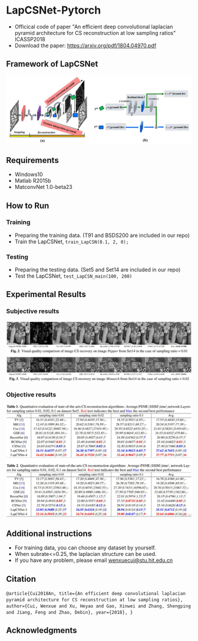 # LapCSNet-Pytorch

* Officical code of paper "An efficient deep convolutional laplacian pyramid architecture for CS reconstruction at low sampling ratios" ICASSP2018
* Download the paper: https://arxiv.org/pdf/1804.04970.pdf

## Framework of LapCSNet

![image](https://github.com/WenxueCui/LapCSNet/raw/master/images/framework.jpg)

## Requirements

* Windows10
* Matlab R2015b
* MatconvNet 1.0-beta23

## How to Run

### Training

* Preparing the training data. (T91 and BSDS200 are included in our repo)
* Train the LapCSNet, `train_LapCSN(0.1, 2, 0);`

### Testing

* Preparing the testing data. (Set5 and Set14 are included in our repo)
* Test the LapCSNet, `test_LapCSN_main(100, 200)`

## Experimental Results

### Subjective results

![image](https://github.com/WenxueCui/LapCSNet/raw/master/images/results.jpg)

### Objective results

![image](https://github.com/WenxueCui/LapCSNet/raw/master/images/table.jpg)

## Additional instructions

* For training data, you can choose any dataset by yourself.
* When subrate<=0.25, the laplacian structure can be used.
* If you have any problem, please email wenxuecui@stu.hit.edu.cn

## Citation

`@article{Cui2018An,
  title={An efficient deep convolutional laplacian pyramid architecture for CS reconstruction at low sampling ratios},
  author={Cui, Wenxue and Xu, Heyao and Gao, Xinwei and Zhang, Shengping and Jiang, Feng and Zhao, Debin},
  year={2018},
}`

## Acknowledgments


